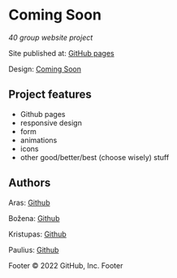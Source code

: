 # Coming Soon

_40 group website project_

Site published at: [GitHub pages](https://front-end-by-rimantas.github.io/40-grupe-portfolio-personal/)

Design: [Coming Soon](https://preview.colorlib.com/theme/personal/)

## Project features

- Github pages
- responsive design
- form
- animations
- icons
- other good/better/best (choose wisely) stuff


## Authors
Aras: [Github](https://github.com/Dirigentas)

Božena: [Github](https://github.com/bozenakr)

Kristupas: [Github](https://github.com/Kplukas)

Paulius: [Github](https://github.com/Paulius7778hhh)


Footer © 2022 GitHub, Inc. Footer
